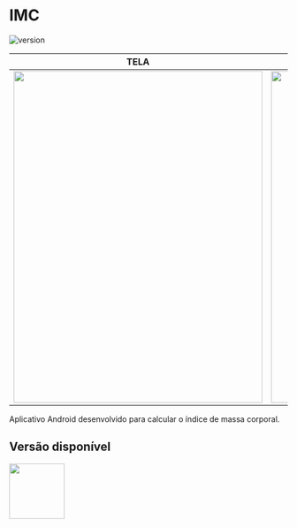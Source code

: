 # IMC

![version](https://img.shields.io/badge/version-1.0.0-blue.svg)

| TELA | TELA |
| --- | --- |
|<img src="https://uploaddeimagens.com.br/images/001/970/131/original/2.png" width="450" height="600" /> | <img src="https://uploaddeimagens.com.br/images/001/970/132/original/3.png" width="450" height="600" />


Aplicativo Android desenvolvido para calcular o índice de massa corporal.

## Versão disponível

<img src="https://logodownload.org/wp-content/uploads/2015/05/android-logo-4.png" width="100" height="100" />
